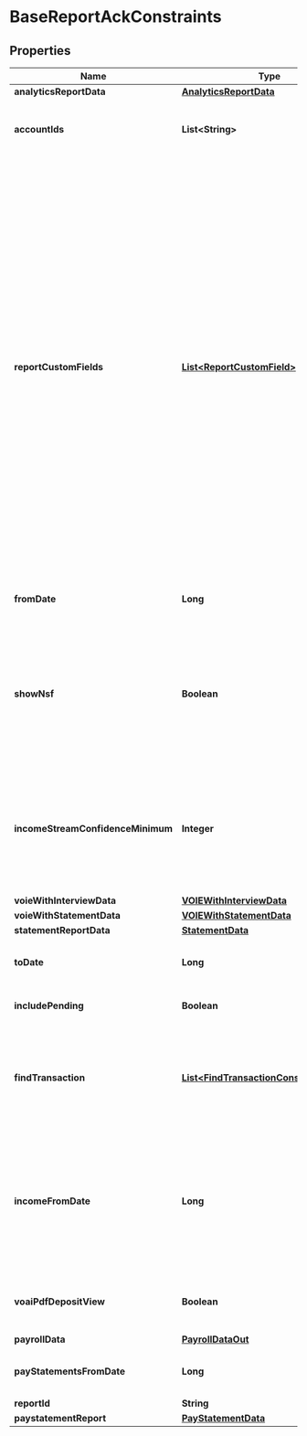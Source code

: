 

# BaseReportAckConstraints


## Properties

| Name | Type | Description | Notes |
|------------ | ------------- | ------------- | -------------|
|**analyticsReportData** | [**AnalyticsReportData**](AnalyticsReportData.md) |  |  [optional] |
|**accountIds** | **List&lt;String&gt;** | An array of account IDs to be included in the report (all accounts will be included if not set) |  [optional] |
|**reportCustomFields** | [**List&lt;ReportCustomField&gt;**](ReportCustomField.md) | The &#x60;reportCustomFields&#x60; parameter is used when experiences are associated with a credit decisioning report.  Designate up to 5 custom fields that you&#39;d like associated with the report when it&#39;s generated. Every custom field consists of three variables: &#x60;label&#x60;, &#x60;value&#x60;, and &#x60;shown&#x60;. The &#x60;shown&#x60; variable is \&quot;true\&quot; or \&quot;false\&quot;. * \&quot;true\&quot;: (default) display the custom field in the PDF report * \&quot;false\&quot;: don&#39;t display the custom field in the PDF report  For an experience that generates multiple reports, the &#x60;reportCustomFields&#x60; parameter gets passed to all reports.  All custom fields display in the Reseller Billing API. |  [optional] |
|**fromDate** | **Long** | A date in Unix epoch time (in seconds). See: [Handling Epoch Dates and Times](https://developer.mastercard.com/open-banking-us/documentation/codes-and-formats/). |  [optional] |
|**showNsf** | **Boolean** | Include the non-sufficient funds (NSF) summary JSON and the NSF summary PDF section in the report. Data included: * Account  * Total number of NSF funds  * Days since the most recent NFS funds fee |  [optional] |
|**incomeStreamConfidenceMinimum** | **Integer** | Include income streams in the report, based on the income stream&#39;s confidence score. For example, Use the value 50 to include only income streams with a confidence score of 50 or higher. |  [optional] |
|**voieWithInterviewData** | [**VOIEWithInterviewData**](VOIEWithInterviewData.md) |  |  |
|**voieWithStatementData** | [**VOIEWithStatementData**](VOIEWithStatementData.md) |  |  |
|**statementReportData** | [**StatementData**](StatementData.md) |  |  |
|**toDate** | **Long** | A date in Unix epoch time (in seconds). See: [Handling Epoch Dates and Times](https://developer.mastercard.com/open-banking-us/documentation/codes-and-formats/). |  [optional] |
|**includePending** | **Boolean** | If pending transactions must be included |  [optional] |
|**findTransaction** | [**List&lt;FindTransactionConstraintsInner&gt;**](FindTransactionConstraintsInner.md) | An array of parameters used to return transactions matching the given criteria. The presence of multiple parameters will be treated as an **AND**  function. |  [optional] |
|**incomeFromDate** | **Long** | A date in Unix epoch time (in seconds). See: [Handling Epoch Dates and Times](https://developer.mastercard.com/open-banking-us/documentation/codes-and-formats/).  By default, the income history is set to 24 months, however, a partner can change the transaction history by setting the &#x60;incomeFromDate&#x60; parameter. |  [optional] |
|**voaiPdfDepositView** | **Boolean** | Provide an alternate PDF view of deposit transactions group by income stream in PDF. |  [optional] |
|**payrollData** | [**PayrollDataOut**](PayrollDataOut.md) |  |  |
|**payStatementsFromDate** | **Long** | A date in Unix epoch time (in seconds). See: [Handling Epoch Dates and Times](https://developer.mastercard.com/open-banking-us/documentation/codes-and-formats/). |  [optional] |
|**reportId** | **String** | A report ID |  [optional] |
|**paystatementReport** | [**PayStatementData**](PayStatementData.md) |  |  |



